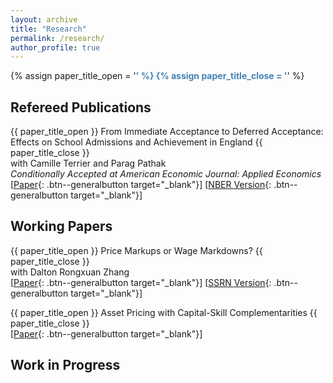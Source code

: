 ```yaml
---
layout: archive
title: "Research"  
permalink: /research/
author_profile: true
---
```


{% assign paper_title_open = '<span style="color:#4682B4; font-weight:bold !important;">' %}
{% assign paper_title_close = '</span>' %}

<!-- ## Job Market Paper

{{ paper_title_open }} Joint Market Power and Macro-Finance Trends {{ paper_title_close }} <br>
with Dalton Rongxuan Zhang <br>
[[Paper](https://ren-kevin.github.io/files/working_papers/markup_markdown_series/.pdf){: .btn--generalbutton  target="_blank"}] -->

## Refereed Publications

{{ paper_title_open }} From Immediate Acceptance to Deferred Acceptance: Effects on School Admissions and Achievement in England {{ paper_title_close }} <br>
with Camille Terrier and Parag Pathak  <br>
*Conditionally Accepted at American Economic Journal: Applied Economics* <br>
[[Paper](https://ren-kevin.github.io/files/working_papers/fpf_ban/DRAFT.pdf){: .btn--generalbutton  target="_blank"}]
[[NBER Version](https://www.nber.org/papers/w29600){: .btn--generalbutton  target="_blank"}]

## <!--Other--> Working Papers

{{ paper_title_open }} Price Markups or Wage Markdowns? {{ paper_title_close }} <br>
with Dalton Rongxuan Zhang <br>
[[Paper](https://ren-kevin.github.io/files/working_papers/markup_markdown_series/rz_markup_or_markdown_draft.pdf){: .btn--generalbutton  target="_blank"}]
[[SSRN Version](https://papers.ssrn.com/sol3/papers.cfm?abstract_id=5143585){: .btn--generalbutton  target="_blank"}]

{{ paper_title_open }} Asset Pricing with Capital-Skill Complementarities {{ paper_title_close }} <br>
[[Paper](https://ren-kevin.github.io/files/working_papers/second_year_paper/prelim_draft_20230801.pdf){: .btn--generalbutton  target="_blank"}]

## Work in Progress

<!-- {{ paper_title_open }} Joint Market Power and Macro-Finance Trends {{ paper_title_close }} <br>
with Dalton Rongxuan Zhang

{{ paper_title_open }} Monetary Policy Transmission in the Presence of Joint Market Power {{ paper_title_close }} <br>
with Dalton Rongxuan Zhang -->

<!-- {% if author.googlescholar %}
  You can also find my articles on <u><a href="{{author.googlescholar}}">my Google Scholar profile</a>.</u>
{% endif %}

{% include base_path %}

{% for post in site.publications reversed %}
  {% include archive-single.html %}
{% endfor %} -->
